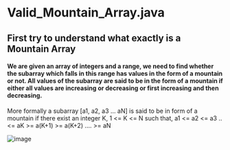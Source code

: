 # Valid_Mountain_Array.java

## First try to understand what exactly is a Mountain Array

#### We are given an array of integers and a range, we need to find whether the subarray which falls in this range has values in the form of a mountain or not. All values of the subarray are said to be in the form of a mountain if either all values are increasing or decreasing or first increasing and then decreasing. 
More formally a subarray [a1, a2, a3 … aN] is said to be in form of a mountain if there exist an integer K, 1 <= K <= N such that, 
a1 <= a2 <= a3 .. <= aK >= a(K+1) >= a(K+2) …. >= aN 

![image](https://user-images.githubusercontent.com/70264806/119131121-b1ed3a00-ba56-11eb-8be0-69a986632797.png)
